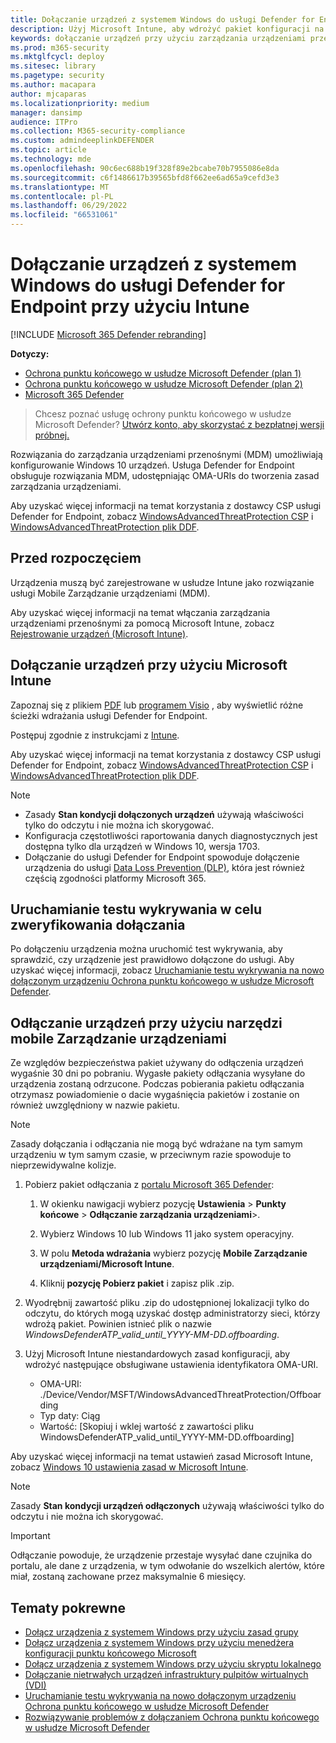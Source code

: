 ```yaml
---
title: Dołączanie urządzeń z systemem Windows do usługi Defender for Endpoint przy użyciu Intune
description: Użyj Microsoft Intune, aby wdrożyć pakiet konfiguracji na urządzeniach, tak aby były dołączane do usługi Defender for Endpoint.
keywords: dołączanie urządzeń przy użyciu zarządzania urządzeniami przenośnymi, zarządzania urządzeniami, dołączania Ochrona punktu końcowego w usłudze Microsoft Defender urządzeń, zarządzania urządzeniami przenośnymi
ms.prod: m365-security
ms.mktglfcycl: deploy
ms.sitesec: library
ms.pagetype: security
ms.author: macapara
author: mjcaparas
ms.localizationpriority: medium
manager: dansimp
audience: ITPro
ms.collection: M365-security-compliance
ms.custom: admindeeplinkDEFENDER
ms.topic: article
ms.technology: mde
ms.openlocfilehash: 90c6ec688b19f328f89e2bcabe70b7955086e8da
ms.sourcegitcommit: c6f1486617b39565bfd8f662ee6ad65a9cefd3e3
ms.translationtype: MT
ms.contentlocale: pl-PL
ms.lasthandoff: 06/29/2022
ms.locfileid: "66531061"
---
```

# <a name="onboard-windows-devices-to-defender-for-endpoint-using-intune"></a>Dołączanie urządzeń z systemem Windows do usługi Defender for Endpoint przy użyciu Intune 

[!INCLUDE [Microsoft 365 Defender rebranding](../../includes/microsoft-defender.md)]

**Dotyczy:**
- [Ochrona punktu końcowego w usłudze Microsoft Defender (plan 1)](https://go.microsoft.com/fwlink/p/?linkid=2154037)
- [Ochrona punktu końcowego w usłudze Microsoft Defender (plan 2)](https://go.microsoft.com/fwlink/p/?linkid=2154037) 
- [Microsoft 365 Defender](https://go.microsoft.com/fwlink/?linkid=2118804)

> Chcesz poznać usługę ochrony punktu końcowego w usłudze Microsoft Defender? [Utwórz konto, aby skorzystać z bezpłatnej wersji próbnej.](https://signup.microsoft.com/create-account/signup?products=7f379fee-c4f9-4278-b0a1-e4c8c2fcdf7e&ru=https://aka.ms/MDEp2OpenTrial?ocid=docs-wdatp-configureendpointsmdm-abovefoldlink)

Rozwiązania do zarządzania urządzeniami przenośnymi (MDM) umożliwiają konfigurowanie Windows 10 urządzeń. Usługa Defender for Endpoint obsługuje rozwiązania MDM, udostępniając OMA-URIs do tworzenia zasad zarządzania urządzeniami.

Aby uzyskać więcej informacji na temat korzystania z dostawcy CSP usługi Defender for Endpoint, zobacz [WindowsAdvancedThreatProtection CSP](https://msdn.microsoft.com/library/windows/hardware/mt723296(v=vs.85).aspx) i [WindowsAdvancedThreatProtection plik DDF](https://msdn.microsoft.com/library/windows/hardware/mt723297(v=vs.85).aspx).

## <a name="before-you-begin"></a>Przed rozpoczęciem

Urządzenia muszą być zarejestrowane w usłudze Intune jako rozwiązanie usługi Mobile Zarządzanie urządzeniami (MDM).

Aby uzyskać więcej informacji na temat włączania zarządzania urządzeniami przenośnymi za pomocą Microsoft Intune, zobacz [Rejestrowanie urządzeń (Microsoft Intune)](/mem/intune/enrollment/device-enrollment).

## <a name="onboard-devices-using-microsoft-intune"></a>Dołączanie urządzeń przy użyciu Microsoft Intune

Zapoznaj się z plikiem [PDF](https://download.microsoft.com/download/5/6/0/5609001f-b8ae-412f-89eb-643976f6b79c/mde-deployment-strategy.pdf) lub [programem Visio](https://download.microsoft.com/download/5/6/0/5609001f-b8ae-412f-89eb-643976f6b79c/mde-deployment-strategy.vsdx) , aby wyświetlić różne ścieżki wdrażania usługi Defender for Endpoint.

Postępuj zgodnie z instrukcjami z [Intune](/mem/intune/protect/advanced-threat-protection-configure#enable-microsoft-defender-for-endpoint-in-intune).


Aby uzyskać więcej informacji na temat korzystania z dostawcy CSP usługi Defender for Endpoint, zobacz [WindowsAdvancedThreatProtection CSP](https://msdn.microsoft.com/library/windows/hardware/mt723296(v=vs.85).aspx) i [WindowsAdvancedThreatProtection plik DDF](https://msdn.microsoft.com/library/windows/hardware/mt723297(v=vs.85).aspx).

> [!NOTE]
>
> - Zasady **Stan kondycji dołączonych urządzeń** używają właściwości tylko do odczytu i nie można ich skorygować.
> - Konfiguracja częstotliwości raportowania danych diagnostycznych jest dostępna tylko dla urządzeń w Windows 10, wersja 1703.
> - Dołączanie do usługi Defender for Endpoint spowoduje dołączenie urządzenia do usługi [Data Loss Prevention (DLP),](../../compliance/endpoint-dlp-learn-about.md) która jest również częścią zgodności platformy Microsoft 365.


## <a name="run-a-detection-test-to-verify-onboarding"></a>Uruchamianie testu wykrywania w celu zweryfikowania dołączania
Po dołączeniu urządzenia można uruchomić test wykrywania, aby sprawdzić, czy urządzenie jest prawidłowo dołączone do usługi. Aby uzyskać więcej informacji, zobacz [Uruchamianie testu wykrywania na nowo dołączonym urządzeniu Ochrona punktu końcowego w usłudze Microsoft Defender](run-detection-test.md).


## <a name="offboard-devices-using-mobile-device-management-tools"></a>Odłączanie urządzeń przy użyciu narzędzi mobile Zarządzanie urządzeniami

Ze względów bezpieczeństwa pakiet używany do odłączenia urządzeń wygaśnie 30 dni po pobraniu. Wygasłe pakiety odłączania wysyłane do urządzenia zostaną odrzucone. Podczas pobierania pakietu odłączania otrzymasz powiadomienie o dacie wygaśnięcia pakietów i zostanie on również uwzględniony w nazwie pakietu.

> [!NOTE]
> Zasady dołączania i odłączania nie mogą być wdrażane na tym samym urządzeniu w tym samym czasie, w przeciwnym razie spowoduje to nieprzewidywalne kolizje.

1. Pobierz pakiet odłączania z <a href="https://go.microsoft.com/fwlink/p/?linkid=2077139" target="_blank">portalu Microsoft 365 Defender</a>:

   1. W okienku nawigacji wybierz pozycję **Ustawienia** \> **Punkty końcowe** \> **Odłączanie zarządzania urządzeniami**\>.

   1. Wybierz Windows 10 lub Windows 11 jako system operacyjny.

   1. W polu **Metoda wdrażania** wybierz pozycję **Mobile Zarządzanie urządzeniami/Microsoft Intune**.

   1. Kliknij **pozycję Pobierz pakiet** i zapisz plik .zip.

2. Wyodrębnij zawartość pliku .zip do udostępnionej lokalizacji tylko do odczytu, do których mogą uzyskać dostęp administratorzy sieci, którzy wdrożą pakiet. Powinien istnieć plik o nazwie *WindowsDefenderATP_valid_until_YYYY-MM-DD.offboarding*.

3. Użyj Microsoft Intune niestandardowych zasad konfiguracji, aby wdrożyć następujące obsługiwane ustawienia identyfikatora OMA-URI.
   - OMA-URI: ./Device/Vendor/MSFT/WindowsAdvancedThreatProtection/Offboarding
   - Typ daty: Ciąg
   - Wartość: [Skopiuj i wklej wartość z zawartości pliku WindowsDefenderATP_valid_until_YYYY-MM-DD.offboarding]

Aby uzyskać więcej informacji na temat ustawień zasad Microsoft Intune, zobacz [Windows 10 ustawienia zasad w Microsoft Intune](/mem/intune/configuration/custom-settings-windows-10).

> [!NOTE]
> Zasady **Stan kondycji urządzeń odłączonych** używają właściwości tylko do odczytu i nie można ich skorygować.

> [!IMPORTANT]
> Odłączanie powoduje, że urządzenie przestaje wysyłać dane czujnika do portalu, ale dane z urządzenia, w tym odwołanie do wszelkich alertów, które miał, zostaną zachowane przez maksymalnie 6 miesięcy.

## <a name="related-topics"></a>Tematy pokrewne
- [Dołącz urządzenia z systemem Windows przy użyciu zasad grupy](configure-endpoints-gp.md)
- [Dołącz urządzenia z systemem Windows przy użyciu menedżera konfiguracji punktu końcowego Microsoft](configure-endpoints-sccm.md)
- [Dołącz urządzenia z systemem Windows przy użyciu skryptu lokalnego](configure-endpoints-script.md)
- [Dołączanie nietrwałych urządzeń infrastruktury pulpitów wirtualnych (VDI)](configure-endpoints-vdi.md)
- [Uruchamianie testu wykrywania na nowo dołączonym urządzeniu Ochrona punktu końcowego w usłudze Microsoft Defender](run-detection-test.md)
- [Rozwiązywanie problemów z dołączaniem Ochrona punktu końcowego w usłudze Microsoft Defender](troubleshoot-onboarding.md)
